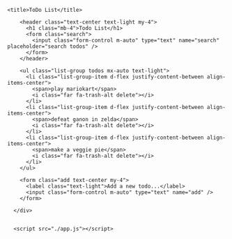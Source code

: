 <!-- <!DOCTYPE html> -->
<html lang="en">
<head>
    <meta charset="UTF-8">
    <meta http-equiv="X-UA-Compatible" content="IE=edge">
    <meta name="viewport" content="width=device-width, initial-scale=1.0">
    <link rel="stylesheet" href="https://stackpath.bootstrapcdn.com/bootstrap/4.3.1/css/bootstrap.min.css" integrity="sha384-ggOyR0iXCbMQv3Xipma34MD+dH/1fQ784/j6cY/iJTQUOhcWr7x9JvoRxT2MZw1T" crossorigin="anonymous">
  <link rel="stylesheet" href="https://use.fontawesome.com/releases/v5.7.2/css/all.css" integrity="sha384-fnmOCqbTlWIlj8LyTjo7mOUStjsKC4pOpQbqyi7RrhN7udi9RwhKkMHpvLbHG9Sr" crossorigin="anonymous">
  <link rel="stylesheet" href="./style.css">
    
    <title>ToDo List</title>
</head>
<body>
    <div class="container">

        <header class="text-center text-light my-4">
          <h1 class="mb-4">Todo List</h1>
          <form class="search">
            <input class="form-control m-auto" type="text" name="search" placeholder="search todos" />
          </form>
        </header>
    
        <ul class="list-group todos mx-auto text-light">
          <li class="list-group-item d-flex justify-content-between align-items-center">
            <span>play mariokart</span>
            <i class="far fa-trash-alt delete"></i>
          </li>
          <li class="list-group-item d-flex justify-content-between align-items-center">
            <span>defeat ganon in zelda</span>
            <i class="far fa-trash-alt delete"></i>
          </li>
          <li class="list-group-item d-flex justify-content-between align-items-center">
            <span>make a veggie pie</span>
            <i class="far fa-trash-alt delete"></i>
          </li>
        </ul>
    
        <form class="add text-center my-4">
          <label class="text-light">Add a new todo...</label>
          <input class="form-control m-auto" type="text" name="add" />
        </form>
    
      </div>
      
    
      <script src="./app.js"></script>
    
</body>
</html>
